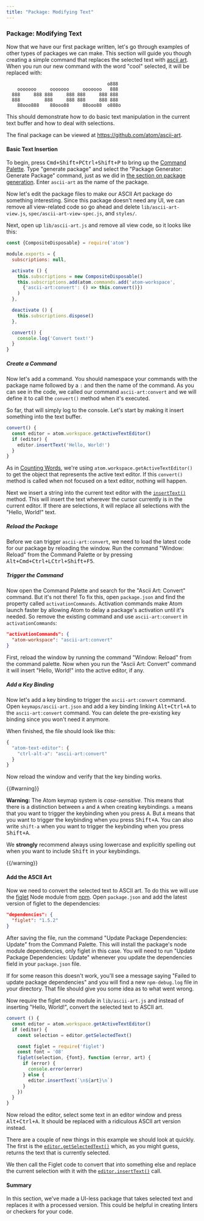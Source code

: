 ```yaml
---
title: "Package: Modifying Text"
---
```

### Package: Modifying Text

Now that we have our first package written, let's go through examples of other types of packages we can make. This section will guide you though creating a simple command that replaces the selected text with [ascii art](https://en.wikipedia.org/wiki/ASCII_art). When you run our new command with the word "cool" selected, it will be replaced with:

```
                                     o888
    ooooooo     ooooooo     ooooooo   888
  888     888 888     888 888     888 888
  888         888     888 888     888 888
    88ooo888    88ooo88     88ooo88  o888o

```

This should demonstrate how to do basic text manipulation in the current text buffer and how to deal with selections.

The final package can be viewed at https://github.com/atom/ascii-art.

#### Basic Text Insertion

To begin, press <kbd class="platform-mac">Cmd+Shift+P</kbd><kbd class="platform-windows platform-linux">Ctrl+Shift+P</kbd> to bring up the [Command Palette](https://github.com/atom/command-palette). Type "generate package" and select the "Package Generator: Generate Package" command, just as we did in [the section on package generation](/hacking-atom/sections/package-word-count/#package-generator). Enter `ascii-art` as the name of the package.

Now let's edit the package files to make our ASCII Art package do something interesting. Since this package doesn't need any UI, we can remove all view-related code so go ahead and delete `lib/ascii-art-view.js`, `spec/ascii-art-view-spec.js`, and `styles/`.

Next, open up `lib/ascii-art.js` and remove all view code, so it looks like this:

```javascript
const {CompositeDisposable} = require('atom')

module.exports = {
  subscriptions: null,

  activate () {
    this.subscriptions = new CompositeDisposable()
    this.subscriptions.add(atom.commands.add('atom-workspace',
      {'ascii-art:convert': () => this.convert()})
    )
  },

  deactivate () {
    this.subscriptions.dispose()
  },

  convert() {
    console.log('Convert text!')
  }
}
```

##### Create a Command

Now let's add a command. You should namespace your commands with the package name followed by a `:` and then the name of the command. As you can see in the code, we called our command `ascii-art:convert` and we will define it to call the `convert()` method when it's executed.

So far, that will simply log to the console. Let's start by making it insert something into the text buffer.

```javascript
convert() {
  const editor = atom.workspace.getActiveTextEditor()
  if (editor) {
    editor.insertText('Hello, World!')
  }
}
```

As in [Counting Words](/hacking-atom/sections/package-word-count/#counting-the-words), we're using `atom.workspace.getActiveTextEditor()` to get the object that represents the active text editor. If this `convert()` method is called when not focused on a text editor, nothing will happen.

Next we insert a string into the current text editor with the [`insertText()`](https://atom.io/docs/api/latest/TextEditor#instance-insertText) method. This will insert the text wherever the cursor currently is in the current editor. If there are selections, it will replace all selections with the "Hello, World!" text.

##### Reload the Package

Before we can trigger `ascii-art:convert`, we need to load the latest code for our package by reloading the window. Run the command "Window: Reload" from the Command Palette or by pressing <kbd class="platform-mac">Alt+Cmd+Ctrl+L</kbd><kbd class="platform-windows platform-linux">Ctrl+Shift+F5</kbd>.

##### Trigger the Command

Now open the Command Palette and search for the "Ascii Art: Convert" command. But it's not there! To fix this, open `package.json` and find the property called `activationCommands`. Activation commands make Atom launch faster by allowing Atom to delay a package's activation until it's needed. So remove the existing command and use `ascii-art:convert` in `activationCommands`:

```json
"activationCommands": {
  "atom-workspace": "ascii-art:convert"
}
```

First, reload the window by running the command "Window: Reload" from the command palette. Now when you run the "Ascii Art: Convert" command it will insert "Hello, World!" into the active editor, if any.

##### Add a Key Binding

Now let's add a key binding to trigger the `ascii-art:convert` command. Open `keymaps/ascii-art.json` and add a key binding linking <kbd class="platform-all">Alt+Ctrl+A</kbd> to the `ascii-art:convert` command. You can delete the pre-existing key binding since you won't need it anymore.

When finished, the file should look like this:

```javascript
{
  "atom-text-editor": {
    "ctrl-alt-a": "ascii-art:convert"
  }
}

```

Now reload the window and verify that the key binding works.

{{#warning}}

**Warning:** The Atom keymap system is *case-sensitive*. This means that there is a distinction between `a` and `A` when creating keybindings. `a` means that you want to trigger the keybinding when you press <kbd class="platform-all">A</kbd>. But `A` means that you want to trigger the keybinding when you press <kbd class="platform-all">Shift+A</kbd>. You can also write `shift-a` when you want to trigger the keybinding when you press <kbd class="platform-all">Shift+A</kbd>.

We **strongly** recommend always using lowercase and explicitly spelling out when you want to include <kbd class="platform-all">Shift</kbd> in your keybindings.

{{/warning}}

#### Add the ASCII Art

Now we need to convert the selected text to ASCII art. To do this we will use the [figlet](https://npmjs.org/package/figlet) Node module from [npm](https://npmjs.org/). Open `package.json` and add the latest version of figlet to the dependencies:

```json
"dependencies": {
  "figlet": "1.5.2"
}
```

After saving the file, run the command "Update Package Dependencies: Update" from the Command Palette. This will install the package's node module dependencies, only figlet in this case. You will need to run "Update Package Dependencies: Update" whenever you update the dependencies field in your `package.json` file.

If for some reason this doesn't work, you'll see a message saying "Failed to update package dependencies" and you will find a new `npm-debug.log` file in your directory. That file should give you some idea as to what went wrong.

Now require the figlet node module in `lib/ascii-art.js` and instead of inserting "Hello, World!", convert the selected text to ASCII art.

```javascript
convert () {
  const editor = atom.workspace.getActiveTextEditor()
  if (editor) {
    const selection = editor.getSelectedText()

    const figlet = require('figlet')
    const font = 'O8'
    figlet(selection, {font}, function (error, art) {
      if (error) {
        console.error(error)
      } else {
        editor.insertText(`\n${art}\n`)
      }
    })
  }
}
```

Now reload the editor, select some text in an editor window and press <kbd class="platform-all">Alt+Ctrl+A</kbd>. It should be replaced with a ridiculous ASCII art version instead.

There are a couple of new things in this example we should look at quickly. The first is the [`editor.getSelectedText()`](https://atom.io/docs/api/latest/TextEditor#instance-getSelectedText) which, as you might guess, returns the text that is currently selected.

We then call the Figlet code to convert that into something else and replace the current selection with it with the [`editor.insertText()`](https://atom.io/docs/api/latest/TextEditor#instance-insertText) call.

#### Summary

In this section, we've made a UI-less package that takes selected text and replaces it with a processed version. This could be helpful in creating linters or checkers for your code.
